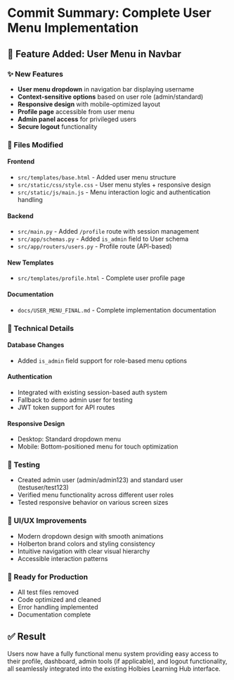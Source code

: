 # Commit Summary: Complete User Menu Implementation

## 🎯 Feature Added: User Menu in Navbar

### ✨ New Features
- **User menu dropdown** in navigation bar displaying username
- **Context-sensitive options** based on user role (admin/standard)  
- **Responsive design** with mobile-optimized layout
- **Profile page** accessible from user menu
- **Admin panel access** for privileged users
- **Secure logout** functionality

### 📁 Files Modified

#### Frontend
- `src/templates/base.html` - Added user menu structure
- `src/static/css/style.css` - User menu styles + responsive design
- `src/static/js/main.js` - Menu interaction logic and authentication handling

#### Backend  
- `src/main.py` - Added `/profile` route with session management
- `src/app/schemas.py` - Added `is_admin` field to User schema
- `src/app/routers/users.py` - Profile route (API-based)

#### New Templates
- `src/templates/profile.html` - Complete user profile page

#### Documentation
- `docs/USER_MENU_FINAL.md` - Complete implementation documentation

### 🔧 Technical Details

#### Database Changes
- Added `is_admin` field support for role-based menu options

#### Authentication 
- Integrated with existing session-based auth system
- Fallback to demo admin user for testing
- JWT token support for API routes

#### Responsive Design
- Desktop: Standard dropdown menu
- Mobile: Bottom-positioned menu for touch optimization

### 🧪 Testing
- Created admin user (admin/admin123) and standard user (testuser/test123)
- Verified menu functionality across different user roles
- Tested responsive behavior on various screen sizes

### 🎨 UI/UX Improvements
- Modern dropdown design with smooth animations
- Holberton brand colors and styling consistency
- Intuitive navigation with clear visual hierarchy
- Accessible interaction patterns

### 🚀 Ready for Production
- All test files removed
- Code optimized and cleaned
- Error handling implemented
- Documentation complete

## ✅ Result
Users now have a fully functional menu system providing easy access to their profile, dashboard, admin tools (if applicable), and logout functionality, all seamlessly integrated into the existing Holbies Learning Hub interface.
